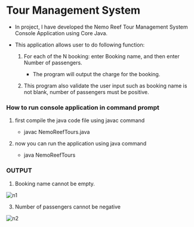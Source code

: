 # Tour Management System
- In project, I have developed the Nemo Reef Tour Management System Console Application using Core Java.

- This application allows user to do following function: 

  1. For each of the N booking: enter Booking name, and then enter Number of passengers.
     - The program will output the charge for the booking.
     
  2. This program also validate the user input such as booking name is not blank, number of passengers must      be positive.


### How to run console application in command prompt

1. first compile the java code file using javac command
      - javac NemoReefTours.java
      
2. now you can run the application using java command
      - java NemoReefTours
      
### OUTPUT

1. Booking name cannot be empty. 

![n1](https://user-images.githubusercontent.com/85042722/132301585-79d0c750-6d1a-46d0-8e14-a36bfb3c05c4.jpg)

3. Number of passengers cannot be negative

![n2](https://user-images.githubusercontent.com/85042722/132301802-8219f535-42df-4496-99cc-5881f3a888bf.jpg)


